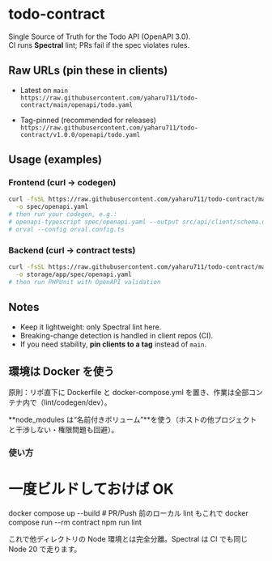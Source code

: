 # todo-contract

Single Source of Truth for the Todo API (OpenAPI 3.0).  
CI runs **Spectral** lint; PRs fail if the spec violates rules.

## Raw URLs (pin these in clients)

- Latest on `main`  
  `https://raw.githubusercontent.com/yaharu711/todo-contract/main/openapi/todo.yaml`

- Tag-pinned (recommended for releases)  
  `https://raw.githubusercontent.com/yaharu711/todo-contract/v1.0.0/openapi/todo.yaml`

## Usage (examples)

### Frontend (curl → codegen)

```bash
curl -fsSL https://raw.githubusercontent.com/yaharu711/todo-contract/main/openapi/todo.yaml \
  -o spec/openapi.yaml
# then run your codegen, e.g.:
# openapi-typescript spec/openapi.yaml --output src/api/client/schema.d.ts
# orval --config orval.config.ts
```

### Backend (curl → contract tests)

```bash
curl -fsSL https://raw.githubusercontent.com/yaharu711/todo-contract/main/openapi/todo.yaml \
  -o storage/app/spec/openapi.yaml
# then run PHPUnit with OpenAPI validation
```

## Notes

- Keep it lightweight: only Spectral lint here.
- Breaking-change detection is handled in client repos (CI).
- If you need stability, **pin clients to a tag** instead of `main`.

## 環境は Docker を使う

原則：リポ直下に Dockerfile と docker-compose.yml を置き、作業は全部コンテナ内で（lint/codegen/dev）。

**node_modules は“名前付きボリューム”**を使う（ホストの他プロジェクトと干渉しない・権限問題も回避）。

### 使い方

# 一度ビルドしておけば OK
docker compose up --build # PR/Push 前のローカル lint もこれで
docker compose run --rm contract npm run lint

これで他ディレクトリの Node 環境とは完全分離。Spectral は CI でも同じ Node 20 で走ります。
